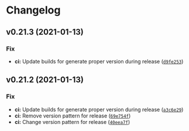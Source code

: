 # Changelog

<!--next-version-placeholder-->

## v0.21.3 (2021-01-13)
### Fix
* **ci:** Update builds for generate proper version during release ([`d9fe253`](https://github.com/electric-cash/electric-cash/commit/d9fe2533184f60b3895f6e3117652aed0425abac))

## v0.21.2 (2021-01-13)
### Fix
* **ci:** Update builds for generate proper version during release ([`a3c6e29`](https://github.com/electric-cash/electric-cash/commit/a3c6e290b8261d295feebfe561590bf1cab4bedd))
* **ci:** Remove version pattern for release ([`69e754f`](https://github.com/electric-cash/electric-cash/commit/69e754f523ff980e7d54fe4b0156b8a6b37c94fa))
* **ci:** Change version pattern for release ([`40eea7f`](https://github.com/electric-cash/electric-cash/commit/40eea7f26b83fab559e028e1233ea05ce6265bcc))


